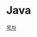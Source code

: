 # Java

[목차](Java%2043c3523466ee45e4ae0b2c5b2f7c33a4/%E1%84%86%E1%85%A9%E1%86%A8%E1%84%8E%E1%85%A1%20fa3bf1ed785040c7b6e410838f41f93b.csv)
